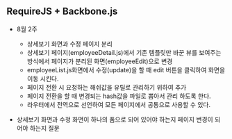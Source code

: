 ## RequireJS + Backbone.js ##

* 8월 2주
  * 상세보기 화면과 수정 페이지 분리
  * 상세보기 페이지(employeeDetail.js)에서 기존 템플릿만 바꾼 뷰를 보여주는 방식에서 페이지가 분리된 화면(employeeEdit)으로 변경
  * employeeList.js화면에서 수정(update)을 할 때 edit 버튼을 클릭하여 화면을 이동 시킨다.
  * 페이지 전환 시 요청하는 해쉬값을 유틸로 관리하기 위하여 추가 
  * 페이지 전환을 할 때 변경되는 hash값을 파일로 뽑아서 관리 하도록 한다. 
  * 라우터에서 전역으로 선언하여 모든 페이지에서 공통으로 사용할 수 있다.

* 상세보기 화면과 수정 화면이 하나의 폼으로 되어 있어야 하는지 페이지 변경이 되어야 하는지 질문   
  











  





 







  





 
